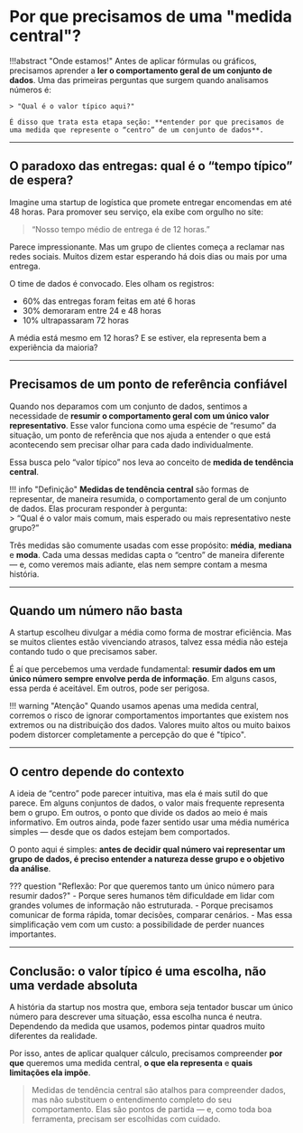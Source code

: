 # Por que precisamos de uma "medida central"?

!!!abstract "Onde estamos!"
    Antes de aplicar fórmulas ou gráficos, precisamos aprender a **ler o comportamento geral de um conjunto de dados**. Uma das primeiras perguntas que surgem quando analisamos números é: 
    
    > "Qual é o valor típico aqui?" 
    
    É disso que trata esta etapa seção: **entender por que precisamos de uma medida que represente o “centro” de um conjunto de dados**.


---

## O paradoxo das entregas: qual é o “tempo típico” de espera?


Imagine uma startup de logística que promete entregar encomendas em até 48 horas. Para promover seu serviço, ela exibe com orgulho no site:

> “Nosso tempo médio de entrega é de 12 horas.”

Parece impressionante. Mas um grupo de clientes começa a reclamar nas redes sociais. Muitos dizem estar esperando há dois dias ou mais por uma entrega.

O time de dados é convocado. Eles olham os registros:

- 60% das entregas foram feitas em até 6 horas  
- 30% demoraram entre 24 e 48 horas  
- 10% ultrapassaram 72 horas

A média está mesmo em 12 horas? E se estiver, ela representa bem a experiência da maioria?

---

## Precisamos de um ponto de referência confiável

Quando nos deparamos com um conjunto de dados, sentimos a necessidade de **resumir o comportamento geral com um único valor representativo**. Esse valor funciona como uma espécie de “resumo” da situação, um ponto de referência que nos ajuda a entender o que está acontecendo sem precisar olhar para cada dado individualmente.

Essa busca pelo “valor típico” nos leva ao conceito de **medida de tendência central**.

!!! info "Definição"
    **Medidas de tendência central** são formas de representar, de maneira resumida, o comportamento geral de um conjunto de dados. Elas procuram responder à pergunta:  
    > “Qual é o valor mais comum, mais esperado ou mais representativo neste grupo?”

Três medidas são comumente usadas com esse propósito: **média**, **mediana** e **moda**. Cada uma dessas medidas capta o “centro” de maneira diferente — e, como veremos mais adiante, elas nem sempre contam a mesma história.

---

## Quando um número não basta

A startup escolheu divulgar a média como forma de mostrar eficiência. Mas se muitos clientes estão vivenciando atrasos, talvez essa média não esteja contando tudo o que precisamos saber.

É aí que percebemos uma verdade fundamental: **resumir dados em um único número sempre envolve perda de informação**. Em alguns casos, essa perda é aceitável. Em outros, pode ser perigosa.

!!! warning "Atenção"
    Quando usamos apenas uma medida central, corremos o risco de ignorar comportamentos importantes que existem nos extremos ou na distribuição dos dados. Valores muito altos ou muito baixos podem distorcer completamente a percepção do que é "típico".

---

## O centro depende do contexto

A ideia de “centro” pode parecer intuitiva, mas ela é mais sutil do que parece. Em alguns conjuntos de dados, o valor mais frequente representa bem o grupo. Em outros, o ponto que divide os dados ao meio é mais informativo. Em outros ainda, pode fazer sentido usar uma média numérica simples — desde que os dados estejam bem comportados.

O ponto aqui é simples: **antes de decidir qual número vai representar um grupo de dados, é preciso entender a natureza desse grupo e o objetivo da análise**.

??? question "Reflexão: Por que queremos tanto um único número para resumir dados?"
    - Porque seres humanos têm dificuldade em lidar com grandes volumes de informação não estruturada.
    - Porque precisamos comunicar de forma rápida, tomar decisões, comparar cenários.
    - Mas essa simplificação vem com um custo: a possibilidade de perder nuances importantes.

---

## Conclusão: o valor típico é uma escolha, não uma verdade absoluta

A história da startup nos mostra que, embora seja tentador buscar um único número para descrever uma situação, essa escolha nunca é neutra. Dependendo da medida que usamos, podemos pintar quadros muito diferentes da realidade.

Por isso, antes de aplicar qualquer cálculo, precisamos compreender **por que** queremos uma medida central, **o que ela representa** e **quais limitações ela impõe**.

> Medidas de tendência central são atalhos para compreender dados, mas não substituem o entendimento completo do seu comportamento. Elas são pontos de partida — e, como toda boa ferramenta, precisam ser escolhidas com cuidado.